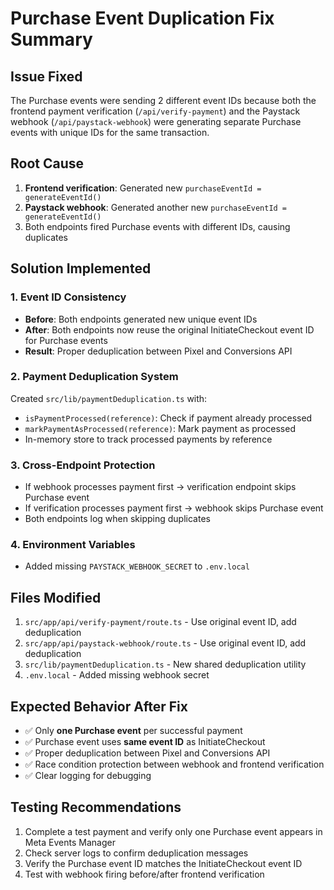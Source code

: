 # Purchase Event Duplication Fix Summary

## Issue Fixed
The Purchase events were sending 2 different event IDs because both the frontend payment verification (`/api/verify-payment`) and the Paystack webhook (`/api/paystack-webhook`) were generating separate Purchase events with unique IDs for the same transaction.

## Root Cause
1. **Frontend verification**: Generated new `purchaseEventId = generateEventId()`
2. **Paystack webhook**: Generated another new `purchaseEventId = generateEventId()`
3. Both endpoints fired Purchase events with different IDs, causing duplicates

## Solution Implemented

### 1. Event ID Consistency
- **Before**: Both endpoints generated new unique event IDs
- **After**: Both endpoints now reuse the original InitiateCheckout event ID for Purchase events
- **Result**: Proper deduplication between Pixel and Conversions API

### 2. Payment Deduplication System
Created `src/lib/paymentDeduplication.ts` with:
- `isPaymentProcessed(reference)`: Check if payment already processed
- `markPaymentAsProcessed(reference)`: Mark payment as processed
- In-memory store to track processed payments by reference

### 3. Cross-Endpoint Protection
- If webhook processes payment first → verification endpoint skips Purchase event
- If verification processes payment first → webhook skips Purchase event
- Both endpoints log when skipping duplicates

### 4. Environment Variables
- Added missing `PAYSTACK_WEBHOOK_SECRET` to `.env.local`

## Files Modified
1. `src/app/api/verify-payment/route.ts` - Use original event ID, add deduplication
2. `src/app/api/paystack-webhook/route.ts` - Use original event ID, add deduplication  
3. `src/lib/paymentDeduplication.ts` - New shared deduplication utility
4. `.env.local` - Added missing webhook secret

## Expected Behavior After Fix
- ✅ Only **one Purchase event** per successful payment
- ✅ Purchase event uses **same event ID** as InitiateCheckout
- ✅ Proper deduplication between Pixel and Conversions API
- ✅ Race condition protection between webhook and frontend verification
- ✅ Clear logging for debugging

## Testing Recommendations
1. Complete a test payment and verify only one Purchase event appears in Meta Events Manager
2. Check server logs to confirm deduplication messages
3. Verify the Purchase event ID matches the InitiateCheckout event ID
4. Test with webhook firing before/after frontend verification
